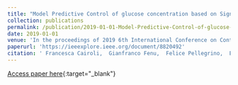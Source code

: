 ```yaml
---
title: "Model Predictive Control of glucose concentration based on Signal Temporal Logic specifications"
collection: publications
permalink: /publication/2019-01-01-Model-Predictive-Control-of-glucose-concentration-based-on-Signal-Temporal-Logic-specifications
date: 2019-01-01
venue: 'In the proceedings of 2019 6th International Conference on Control, Decision and Information Technologies'
paperurl: 'https://ieeexplore.ieee.org/document/8820492'
citation: ' Francesca Cairoli,  Gianfranco Fenu,  Felice Pellegrino,  Erica Salvato, &quot;Model Predictive Control of glucose concentration based on Signal Temporal Logic specifications.&quot; In the proceedings of 2019 6th International Conference on Control, Decision and Information Technologies, 2019.'
---
```

[Access paper here](https://ieeexplore.ieee.org/document/8820492){:target="_blank"}

